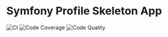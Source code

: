 # Symfony Profile Skeleton App

![CI](https://github.com/shahariaazam/symfony-user-profile-skeleton/workflows/CI/badge.svg)
![Code Coverage](https://scrutinizer-ci.com/g/shahariaazam/symfony-user-profile-skeleton/badges/coverage.png)
![Code Quality](https://scrutinizer-ci.com/g/shahariaazam/symfony-user-profile-skeleton/badges/quality-score.png)